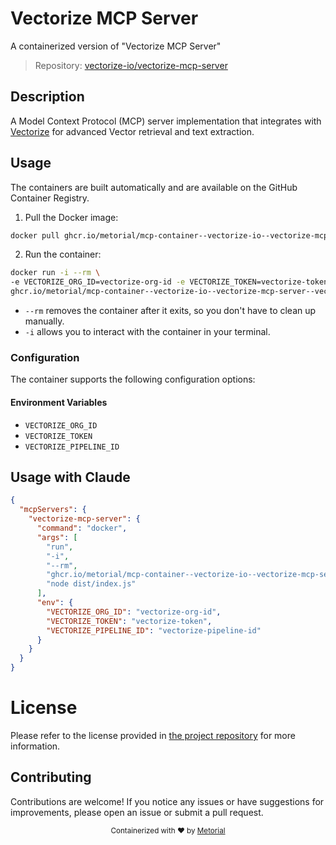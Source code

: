 
# Vectorize MCP Server

A containerized version of "Vectorize MCP Server"

> Repository: [vectorize-io/vectorize-mcp-server](https://github.com/vectorize-io/vectorize-mcp-server/)

## Description

A Model Context Protocol (MCP) server implementation that integrates with [Vectorize](https://vectorize.io/) for advanced Vector retrieval and text extraction.


## Usage

The containers are built automatically and are available on the GitHub Container Registry.

1. Pull the Docker image:

```bash
docker pull ghcr.io/metorial/mcp-container--vectorize-io--vectorize-mcp-server--vectorize-mcp-server
```

2. Run the container:

```bash
docker run -i --rm \ 
-e VECTORIZE_ORG_ID=vectorize-org-id -e VECTORIZE_TOKEN=vectorize-token -e VECTORIZE_PIPELINE_ID=vectorize-pipeline-id \
ghcr.io/metorial/mcp-container--vectorize-io--vectorize-mcp-server--vectorize-mcp-server  "node dist/index.js"
```

- `--rm` removes the container after it exits, so you don't have to clean up manually.
- `-i` allows you to interact with the container in your terminal.



### Configuration

The container supports the following configuration options:




#### Environment Variables

- `VECTORIZE_ORG_ID`
- `VECTORIZE_TOKEN`
- `VECTORIZE_PIPELINE_ID`




## Usage with Claude

```json
{
  "mcpServers": {
    "vectorize-mcp-server": {
      "command": "docker",
      "args": [
        "run",
        "-i",
        "--rm",
        "ghcr.io/metorial/mcp-container--vectorize-io--vectorize-mcp-server--vectorize-mcp-server",
        "node dist/index.js"
      ],
      "env": {
        "VECTORIZE_ORG_ID": "vectorize-org-id",
        "VECTORIZE_TOKEN": "vectorize-token",
        "VECTORIZE_PIPELINE_ID": "vectorize-pipeline-id"
      }
    }
  }
}
```

# License

Please refer to the license provided in [the project repository](https://github.com/vectorize-io/vectorize-mcp-server/) for more information.

## Contributing

Contributions are welcome! If you notice any issues or have suggestions for improvements, please open an issue or submit a pull request.

<div align="center">
  <sub>Containerized with ❤️ by <a href="https://metorial.com">Metorial</a></sub>
</div>
  